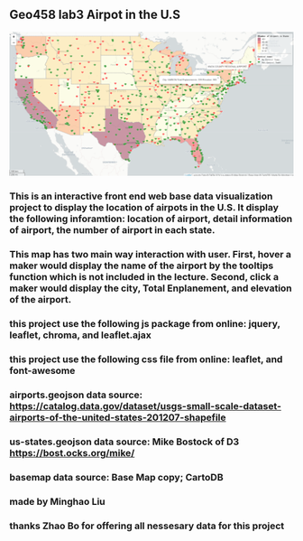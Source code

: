 ## Geo458 lab3 Airpot in the U.S
![](img/sample.png)
### This is an interactive front end web base data visualization project to display the location of airpots in the U.S. It display the following inforamtion: location of airport, detail information of airport, the number of airport in each state.
### This map has two main way interaction with user. First, hover a maker would display the name of the airport by the tooltips function which is not included in the lecture. Second, click a maker would display the city, Total Enplanement, and elevation of the airport.
### this project use the following js package from online: jquery, leaflet, chroma, and leaflet.ajax
### this project use the following css file from online: leaflet, and font-awesome
###  airports.geojson data source: https://catalog.data.gov/dataset/usgs-small-scale-dataset-airports-of-the-united-states-201207-shapefile
###  us-states.geojson data source: Mike Bostock of D3 https://bost.ocks.org/mike/
###  basemap data source: Base Map copy; CartoDB
### made by Minghao Liu
### thanks Zhao Bo for offering all nessesary data for this project
